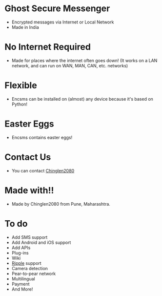 # Ghost Secure Messenger
- Encrypted messages via Internet or Local Network
- Made in India

# No Internet Required
- Made for places where the internet often goes down! (It works on a LAN network, and can run on WAN, MAN, CAN, etc. networks)

# Flexible
- Encsms can be installed on (almost) any device because it's based on Python!

# Easter Eggs
- Encsms contains easter eggs!

# Contact Us
- You can contact [Chinglen2080](mailto:chinglen14@proton.me)

# Made with!!
- Made by Chinglen2080 from Pune, Maharashtra.

# To do
- Add SMS support
- Add Android and iOS support
- Add APIs
- Plug-ins
- Wiki
- [Ripple](https://github.com/guardianproject/ripple) support
- Camera detection 
- Pear-to-pear network
- Multilingual
- Payment 
- And More!
